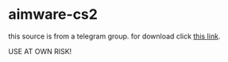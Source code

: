 # aimware-cs2
this source is from a telegram group.
for download click [this link](https://zeroupload.com/9968d9a4de9b80f21eec4a34a536c564).


USE AT OWN RISK!
